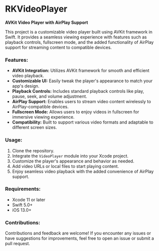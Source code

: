 # RKVideoPlayer

**AVKit Video Player with AirPlay Support**

This project is a customizable video player built using AVKit framework in Swift. It provides a seamless viewing experience with features such as playback controls, fullscreen mode, and the added functionality of AirPlay support for streaming content to compatible devices.

### Features:
- **AVKit Integration:** Utilizes AVKit framework for smooth and efficient video playback.
- **Customizable UI:** Easily tweak the player's appearance to match your app's design.
- **Playback Controls:** Includes standard playback controls like play, pause, seek, and volume adjustment.
- **AirPlay Support:** Enables users to stream video content wirelessly to AirPlay-compatible devices.
- **Fullscreen Mode:** Allows users to enjoy videos in fullscreen for immersive viewing experience.
- **Compatibility:** Built to support various video formats and adaptable to different screen sizes.

### Usage:
1. Clone the repository.
2. Integrate the `VideoPlayer` module into your Xcode project.
3. Customize the player's appearance and behavior as needed.
4. Add video URLs or local files to start playing content.
5. Enjoy seamless video playback with the added convenience of AirPlay support.

### Requirements:
- Xcode 11 or later
- Swift 5.0+
- iOS 13.0+

### Contributions:
Contributions and feedback are welcome! If you encounter any issues or have suggestions for improvements, feel free to open an issue or submit a pull request.

